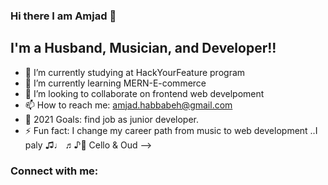 ### Hi there I am Amjad 👋

## I'm a Husband, Musician, and Developer!!

- 🔭 I’m currently studying at HackYourFeature program
- 🌱 I’m currently learning MERN-E-commerce
- 👯 I’m looking to collaborate on frontend web develpoment
- 📫 How to reach me: amjad.habbabeh@gmail.com
- 🥅 2021 Goals: find job as junior developer.
- ⚡ Fun fact: I change my career path from music to web development ..I paly ♫♩
  ♬♪🎻 Cello & Oud -->

### Connect with me:

<a href='https://www.linkedin.com/in/amjadhabbabeh/'></a>

<br />
